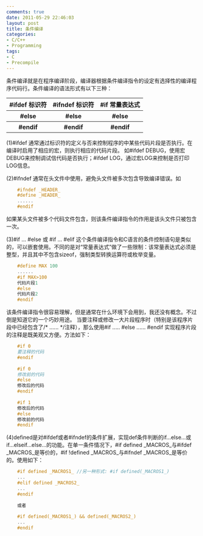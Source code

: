 ```yaml
---
comments: true
date: 2011-05-29 22:46:03
layout: post
title: 条件编译
categories:
- C/C++
- Programming
tags:
- C
- Precompile
---
```


条件编译就是在程序编译阶段，编译器根据条件编译指令的设定有选择性的编译程序代码行。条件编译的语法形式有以下三种：
<table class="table table-boardered">
<tr>
<th>#ifdef 标识符</th>
<th>#ifndef 标识符</th>
<th>#if 常量表达式</th>
</tr>
<tr>
<th>#else</th>
<th>#else</th>
<th>#else</th>
</tr>
<tr>
<th>#endif</th>
<th>#endif</th>
<th>#endif</th>
</tr>
</table>
<!-- more -->
(1)#ifdef 通常通过标识符的定义与否来控制程序的中某些代码片段是否执行。在编译时启用了相应的宏，则执行相应的代码片段。
如#ifdef DEBUG，使用宏DEBUG来控制调试信代码是否执行；#ifdef LOG，通过宏LOG来控制是否打印LOG信息。

(2)#ifndef 通常在头文件中使用，避免头文件被多次包含导致编译错误。如
``` c
    #ifndef _HEADER_
    #define _HEADER_
    ......
    #endif
```    
如果某头文件被多个代码文件包含，则该条件编译指令的作用是该头文件只被包含一次。

(3)#if ... #else 或 #if ... #elif 这个条件编译指令和C语言的条件控制语句是类似的，可以嵌套使用。不同的是对“常量表达式”做了一些限制：该常量表达式必须是整型，并且其中不包含sizeof，强制类型转换运算符或枚举变量。
``` c    
    #define MAX 100
    ......
    #if MAX>100
    代码片段1
    #else
    代码片段2
    #endif
```
该条件编译指令很容易理解，但是通常在什么环境下会用到，我还没有概念。不过倒是知道它的一个巧妙用途。
当要注释或修改一大片段程序时（特别是该程序片段中已经包含了/* ...... */注释），那么使用#if ..... #else ...... #endif 实现程序片段的注释是既美观又方便。方法如下：
``` c
    #if 0
    要注释的代码
    #endif
    
    #if 0
    修改前的代码
    #else
    修改后的代码
    #endif
    
    #if 1
    修改后的代码
    #else
    修改前的代码
    #endif
```
(4)defined是对#ifdef或者#ifndef的条件扩展，实现def条件判断的if...else...或if...elseif...else...的功能。在单一条件情况下，#if defined _MACROS_与#ifdef _MACROS_是等价的，#if !defined _MACROS_与#ifndef _MACROS_是等价的。使用如下：
``` c
    #if defined _MACROS1_ //另一种形式: #if defined(_MACROS1_)
    ...
    #elif defined _MACROS2_
    ...
    #endif
    
    或者
    
    #if defined(_MACROS1_) && defined(_MACROS2_)
    ...
    #endif
```
